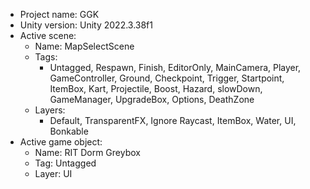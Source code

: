 <!-- UNITY CODE ASSIST INSTRUCTIONS START -->
- Project name: GGK
- Unity version: Unity 2022.3.38f1
- Active scene:
  - Name: MapSelectScene
  - Tags:
    - Untagged, Respawn, Finish, EditorOnly, MainCamera, Player, GameController, Ground, Checkpoint, Trigger, Startpoint, ItemBox, Kart, Projectile, Boost, Hazard, slowDown, GameManager, UpgradeBox, Options, DeathZone
  - Layers:
    - Default, TransparentFX, Ignore Raycast, ItemBox, Water, UI, Bonkable
- Active game object:
  - Name: RIT Dorm Greybox
  - Tag: Untagged
  - Layer: UI
<!-- UNITY CODE ASSIST INSTRUCTIONS END -->